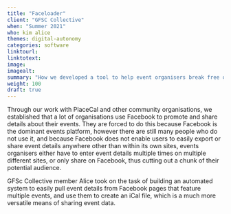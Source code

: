 ```yaml
---
title: "Faceloader"
client: "GFSC Collective"
when: "Summer 2021"
who: kim alice
themes: digital-autonomy
categories: software
linktourl:
linktotext:
image:
imagealt:
summary: "How we developed a tool to help event organisers break free of the siloed Facebook ecosystem, and share their events in more accessible and user-friendly calendar formats"
weight: 100
draft: true
---
```


Through our work with PlaceCal and other community organisations, we established that a lot of organisations use Facebook to promote and share details about their events. They are forced to do this because Facebook is the dominant events platform, however there are still many people who do not use it, and because Facebook does not enable users to easily export or share event details anywhere other than within its own sites, events organisers either have to enter event details multiple times on multiple different sites, or only share on Facebook, thus cutting out a chunk of their potential audience.

GFSc Collective member Alice took on the task of building an automated system to easily pull event details from Facebook pages that feature multiple events, and use them to create an iCal file, which is a much more versatile means of sharing event data.
